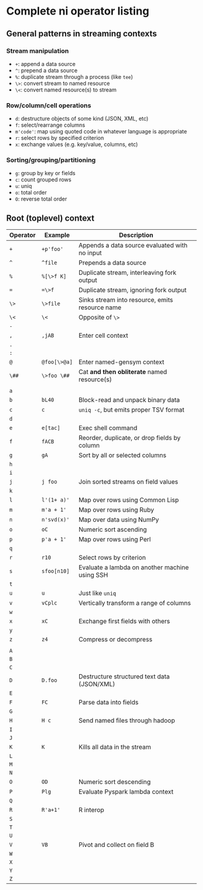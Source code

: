 # Complete ni operator listing
## General patterns in streaming contexts
### Stream manipulation
- `+`: append a data source
- `^`: prepend a data source
- `%`: duplicate stream through a process (like `tee`)
- `\>`: convert stream to named resource
- `\<`: convert named resource(s) to stream

### Row/column/cell operations
- `d`: destructure objects of some kind (JSON, XML, etc)
- `f`: select/rearrange columns
- `m'code'`: map using quoted code in whatever language is appropriate
- `r`: select rows by specified criterion
- `x`: exchange values (e.g. key/value, columns, etc)

### Sorting/grouping/partitioning
- `g`: group by key or fields
- `c`: count grouped rows
- `u`: uniq
- `o`: total order
- `O`: reverse total order

## Root (toplevel) context
Operator | Example      | Description
---------|--------------|------------
`+`      | `+p'foo'`    | Appends a data source evaluated with no input
`^`      | `^file`      | Prepends a data source
`%`      | `%[\>f K]`   | Duplicate stream, interleaving fork output
`=`      | `=\>f`       | Duplicate stream, ignoring fork output
`\>`     | `\>file`     | Sinks stream into resource, emits resource name
`\<`     | `\<`         | Opposite of `\>`
`-`      |              |
`,`      | `,jAB`       | Enter cell context
`.`      |              |
`:`      |              |
`@`      | `@foo[\>@a]` | Enter named-gensym context
`\##`    | `\>foo \##`  | Cat **and then obliterate** named resource(s)
         |              |
`a`      |              |
`b`      | `bL40`       | Block-read and unpack binary data
`c`      | `c`          | `uniq -c`, but emits proper TSV format
`d`      |              |
`e`      | `e[tac]`     | Exec shell command
`f`      | `fACB`       | Reorder, duplicate, or drop fields by column
`g`      | `gA`         | Sort by all or selected columns
`h`      |              |
`i`      |              |
`j`      | `j foo`      | Join sorted streams on field values
`k`      |              |
`l`      | `l'(1+ a)'`  | Map over rows using Common Lisp
`m`      | `m'a + 1'`   | Map over rows using Ruby
`n`      | `n'svd(x)'`  | Map over data using NumPy
`o`      | `oC`         | Numeric sort ascending
`p`      | `p'a + 1'`   | Map over rows using Perl
`q`      |              |
`r`      | `r10`        | Select rows by criterion
`s`      | `sfoo[n10]`  | Evaluate a lambda on another machine using SSH
`t`      |              |
`u`      | `u`          | Just like `uniq`
`v`      | `vCplc`      | Vertically transform a range of columns
`w`      |              |
`x`      | `xC`         | Exchange first fields with others
`y`      |              |
`z`      | `z4`         | Compress or decompress
         |              |
`A`      |              |
`B`      |              |
`C`      |              |
`D`      | `D.foo`      | Destructure structured text data (JSON/XML)
`E`      |              |
`F`      | `FC`         | Parse data into fields
`G`      |              |
`H`      | `H c`        | Send named files through hadoop
`I`      |              |
`J`      |              |
`K`      | `K`          | Kills all data in the stream
`L`      |              |
`M`      |              |
`N`      |              |
`O`      | `OD`         | Numeric sort descending
`P`      | `Plg`        | Evaluate Pyspark lambda context
`Q`      |              |
`R`      | `R'a+1'`     | R interop
`S`      |              |
`T`      |              |
`U`      |              |
`V`      | `VB`         | Pivot and collect on field B
`W`      |              |
`X`      |              |
`Y`      |              |
`Z`      |              |
